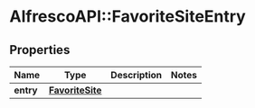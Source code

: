 # AlfrescoAPI::FavoriteSiteEntry

## Properties
Name | Type | Description | Notes
------------ | ------------- | ------------- | -------------
**entry** | [**FavoriteSite**](FavoriteSite.md) |  | 


